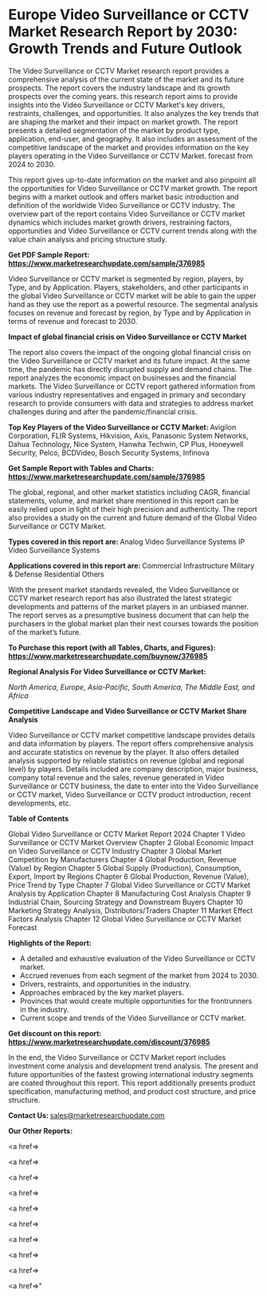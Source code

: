 # Europe Video Surveillance or CCTV Market Research Report by 2030: Growth Trends and Future Outlook

The Video Surveillance or CCTV Market research report provides a comprehensive analysis of the current state of the market and its future prospects. The report covers the industry landscape and its growth prospects over the coming years. this research report aims to provide insights into the Video Surveillance or CCTV Market's key drivers, restraints, challenges, and opportunities. It also analyzes the key trends that are shaping the market and their impact on market growth. The report presents a detailed segmentation of the market by product type, application, end-user, and geography. It also includes an assessment of the competitive landscape of the market and provides information on the key players operating in the Video Surveillance or CCTV Market. forecast from 2024 to 2030.

This report gives up-to-date information on the market and also pinpoint all the opportunities for Video Surveillance or CCTV market growth. The report begins with a market outlook and offers market basic introduction and definition of the worldwide Video Surveillance or CCTV industry. The overview part of the report contains Video Surveillance or CCTV market dynamics which includes market growth drivers, restraining factors, opportunities and Video Surveillance or CCTV current trends along with the value chain analysis and pricing structure study.

<strong><b>Get PDF Sample Report: <a href=https://www.marketresearchupdate.com/sample/376985>https://www.marketresearchupdate.com/sample/376985</a></b></strong>

Video Surveillance or CCTV market is segmented by region, players, by Type, and by Application. Players, stakeholders, and other participants in the global Video Surveillance or CCTV market will be able to gain the upper hand as they use the report as a powerful resource. The segmental analysis focuses on revenue and forecast by region, by Type and by Application in terms of revenue and forecast to 2030.

<strong><b>Impact of global financial crisis on Video Surveillance or CCTV Market</b></strong>

The report also covers the impact of the ongoing global financial crisis on the Video Surveillance or CCTV market and its future impact. At the same time, the pandemic has directly disrupted supply and demand chains. The report analyzes the economic impact on businesses and the financial markets. The Video Surveillance or CCTV report gathered information from various industry representatives and engaged in primary and secondary research to provide consumers with data and strategies to address market challenges during and after the pandemic/financial crisis.

<strong><b>Top Key Players of the Video Surveillance or CCTV Market:
</b></strong>Avigilon Corporation, FLIR Systems, Hikvision, Axis, Panasonic System Networks, Dahua Technology, Nice System, Hanwha Techwin, CP Plus, Honeywell Security, Pelco, BCDVideo, Bosch Security Systems, Infinova<strong><b>
</b></strong>

<strong><b>Get Sample Report with Tables and Charts: <a href=https://www.marketresearchupdate.com/sample/376985>https://www.marketresearchupdate.com/sample/376985</a></b></strong>

The global, regional, and other market statistics including CAGR, financial statements, volume, and market share mentioned in this report can be easily relied upon in light of their high precision and authenticity. The report also provides a study on the current and future demand of the Global Video Surveillance or CCTV Market.

<strong><b>Types covered in this report are:
</b></strong>Analog Video Surveillance Systems
IP Video Surveillance Systems<strong><b>
</b></strong>

<strong><b>Applications covered in this report are:
</b></strong>Commercial
Infrastructure
Military & Defense
Residential
Others<strong><b>
</b></strong>

With the present market standards revealed, the Video Surveillance or CCTV market research report has also illustrated the latest strategic developments and patterns of the market players in an unbiased manner. The report serves as a presumptive business document that can help the purchasers in the global market plan their next courses towards the position of the market’s future.

<strong><b>To Purchase this report (with all Tables, Charts, and Figures): <a href=https://www.marketresearchupdate.com/buynow/376985>https://www.marketresearchupdate.com/buynow/376985</a></b></strong>

<strong><b>Regional Analysis For Video Surveillance or CCTV Market:</b></strong>

<em><i>North America, Europe, Asia-Pacific, South America, The Middle East, and Africa</i></em>

<strong><b>Competitive Landscape and Video Surveillance or CCTV Market Share Analysis</b></strong>

Video Surveillance or CCTV market competitive landscape provides details and data information by players. The report offers comprehensive analysis and accurate statistics on revenue by the player. It also offers detailed analysis supported by reliable statistics on revenue (global and regional level) by players. Details included are company description, major business, company total revenue and the sales, revenue generated in Video Surveillance or CCTV business, the date to enter into the Video Surveillance or CCTV market, Video Surveillance or CCTV product introduction, recent developments, etc.

<strong><b>Table of Contents</b></strong>

Global Video Surveillance or CCTV Market Report 2024
Chapter 1 Video Surveillance or CCTV Market Overview
Chapter 2 Global Economic Impact on Video Surveillance or CCTV Industry
Chapter 3 Global Market Competition by Manufacturers
Chapter 4 Global Production, Revenue (Value) by Region
Chapter 5 Global Supply (Production), Consumption, Export, Import by Regions
Chapter 6 Global Production, Revenue (Value), Price Trend by Type
Chapter 7 Global Video Surveillance or CCTV Market Analysis by Application
Chapter 8 Manufacturing Cost Analysis
Chapter 9 Industrial Chain, Sourcing Strategy and Downstream Buyers
Chapter 10 Marketing Strategy Analysis, Distributors/Traders
Chapter 11 Market Effect Factors Analysis
Chapter 12 Global Video Surveillance or CCTV Market Forecast

<strong><b>Highlights of the Report:</b></strong>

- A detailed and exhaustive evaluation of the Video Surveillance or CCTV market.
- Accrued revenues from each segment of the market from 2024 to 2030.
- Drivers, restraints, and opportunities in the industry.
- Approaches embraced by the key market players.
- Provinces that would create multiple opportunities for the frontrunners in the industry.
- Current scope and trends of the Video Surveillance or CCTV market.

<strong><b>Get discount on this report: <a href=https://www.marketresearchupdate.com/discount/376985>https://www.marketresearchupdate.com/discount/376985</a></b></strong>

In the end, the Video Surveillance or CCTV Market report includes investment come analysis and development trend analysis. The present and future opportunities of the fastest growing international industry segments are coated throughout this report. This report additionally presents product specification, manufacturing method, and product cost structure, and price structure.

<strong><b>Contact Us:
</b></strong>sales@marketresearchupdate.com

<strong>Our Other Reports:</strong>

<a href=></a>

<a href=></a>

<a href=></a>

<a href=></a>

<a href=></a>

<a href=></a>

<a href=></a>

<a href=></a>

<a href=></a>

<a href=></a>"
